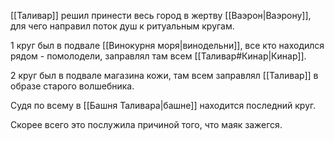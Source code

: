[[Таливар]] решил принести весь город в жертву [[Ваэрон|Ваэрону]], для чего направил поток душ к ритуальным кругам.

1 круг был в подвале [[Винокурня моря|винодельни]], все кто находился рядом - помолодели, заправлял там всем [[Таливар#Кинар|Кинар]].

2 круг был в подвале магазина кожи, там всем заправлял [[Таливар]] в образе старого волшебника.

Судя по всему в [[Башня Таливара|башне]] находится последний круг.

Скорее всего это послужила причиной того, что маяк зажегся.
